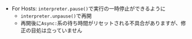 - For Hosts: `interpreter.pause()`で実行の一時停止ができるように
  - `interpreter.unpause()`で再開
  - 再開後に`Async:`系の待ち時間がリセットされる不具合がありますが、修正の目処は立っていません
